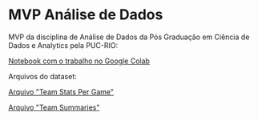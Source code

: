 # MVP Análise de Dados

MVP da disciplina de Análise de Dados da Pós Graduação em Ciência de Dados e Analytics pela PUC-RIO:

[Notebook com o trabalho no Google Colab](https://colab.research.google.com/github/diogomattos1/mvp-analise-dados/blob/main/MVP_An%C3%A1lise_Dados_Diogo_Mattos%20final.ipynb)

Arquivos do dataset:

[Arquivo "Team Stats Per Game"](https://raw.githubusercontent.com/diogomattos1/mvp-analise-dados/dataset/Team%20Stats%20Per%20Game.csv)

[Arquivo "Team Summaries"](https://raw.githubusercontent.com/diogomattos1/mvp-analise-dados/dataset/Team%20Summaries.csv)


